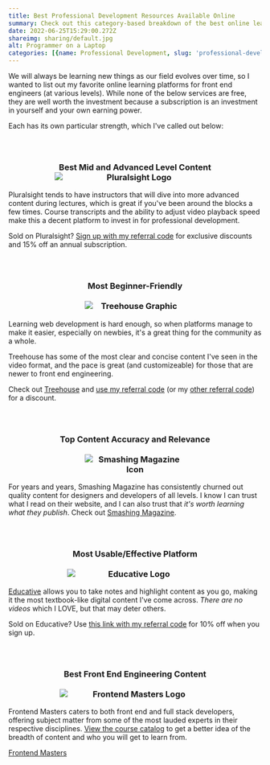 ```yaml
---
title: Best Professional Development Resources Available Online
summary: Check out this category-based breakdown of the best online learning resources for front end engineers of all levels.
date: 2022-06-25T15:29:00.272Z
shareimg: sharing/default.jpg
alt: Programmer on a Laptop
categories: [{name: Professional Development, slug: 'professional-development'}]
---
```


<p className="drop-cap">We will always be learning new things as our field evolves over time, so I wanted to list out my favorite online learning platforms for front end engineers (at various levels). While none of the below services are free, they are well worth the investment because a subscription is an investment in yourself and your own earning power.</p>
<p>Each has its own particular strength, which I've called out below: </p>

<div className="row" style="justifyContent: center; width: 100%">

<div className="col-12 col-md-9" style="margin: 1.5rem auto">
<br/>
<h3 style="text-align: center">Best Mid and Advanced Level Content<br/><img style="display: block; max-width: 320px; margin: 0 auto;" src="https://www.pluralsight.com/content/pluralsight/en/newsroom/brand-assets/jcr:content/main/generic_block/parsys/columns_108996112/column-parsys-1/flex_block/parsys/flex_card_copy_copy_222784545/image-res.img.568d2540-2732-471d-ada5-c062bc76a70a.jpg" alt="Pluralsight Logo" /></h3>
<p>Pluralsight tends to have instructors that will dive into more advanced content during lectures, which is great if you've been around the blocks a few times. Course transcripts and the ability to adjust video playback speed make this a decent platform to invest in for professional development.</p>
<p>Sold on Pluralsight? <a href="http://referral.pluralsight.com/mQqqCDx" target="_blank">Sign up with my referral code</a> for exclusive discounts and 15% off an annual subscription.</p>
<!-- <p>Visit <a href="https://www.pluralsight.com/product/skills" target="_blank">Pluralsight</a></p> -->
</div>

<div className="col-12 col-md-9" style="margin: 1.5rem auto">
<br/>
<h3 style="text-align: center">Most Beginner-Friendly<br /><br /><img style="display: block; max-width: 200px; margin: 0 auto;" src="https://static.teamtreehouse.com/assets/content/referral-badge-grn.png" alt="Treehouse Graphic" /></h3>
<p>Learning web development is hard enough, so when platforms manage to make it easier, especially on newbies, it's a great thing for the community as a whole.</p>
<p>Treehouse has some of the most clear and concise content I've seen in the video format, and the pace is great (and customizeable) for those that are newer to front end engineering.</p>
<p>Check out <a href="https://teamtreehouse.com" target="_blank">Treehouse</a> and <a href="http://referrals.trhou.se/cristinoconnor" target="_blank">use my referral code</a> (or my <a href="http://referrals.trhou.se/cnocon" target="_blank">other referral code</a>) for a discount.</p>
</div>

<div className="col-12 col-md-9" style="margin: 1.5rem auto">
<br/>
<h3 style="text-align: center">Top Content Accuracy and Relevance<br /><br /><img style="display: block; max-width: 200px; margin: 0 auto;" src="https://images-wixmp-ed30a86b8c4ca887773594c2.wixmp.com/i/885b79af-1e15-4adc-b4dd-2d0bceb483a8/d2fpf5l-c6405ac8-acf5-4b33-92f8-df14fbe5696a.png"  alt="Smashing Magazine Icon" /></h3>
<p>For years and years, Smashing Magazine has consistently churned out quality content for designers and developers of all levels. I know I can trust what I read on their website, and I can also trust that <em>it's worth learning what they publish</em>. Check out <a href="https://www.smashingmagazine.com/" target="_blank">Smashing Magazine</a>.</p>
</div>

<div className="col-12 col-md-9" style="margin: 1.5rem auto">
<br/>
<h3 style="text-align: center">Most Usable/Effective Platform<br /><br /><img style="display: block; max-width: 270px; margin: 0 auto;" src="https://lever-client-logos.s3.us-west-2.amazonaws.com/e786499b-d5ed-4cb6-b0b7-5bdf4b0e8ec1-1632949955053.png" alt="Educative Logo"  /></h3>
<p><a href="https://educative.io" target="_blank">Educative</a> allows you to take notes and highlight content as you go, making it the most textbook-like digital content I've come across. <em>There are no videos</em> which I LOVE, but that may deter others.</p>
<p>Sold on Educative? Use <a href="https://educative.io/signup?referralCode=her-B8GlMMWvqJo" target="_blank">this link with my referral code</a> for 10% off when you sign up.</p>
</div>

<div className="col-12 col-md-9" style="margin: 1.5rem auto">
<br/>
<h3 style="text-align: center">Best Front End Engineering Content<br /><br /><img style="display: block; max-width: 300px; margin: 0 auto;" src="https://frontendmasters.github.io/bootcamp/static/FrontendMastersLogo-f72cae0c73fecbb6beecea606d8fabd3-a040c.png" alt="Frontend Masters Logo"/></h3>
<p>Frontend Masters caters to both front end and full stack developers, offering subject matter from some of the most lauded experts in their respective disciplines. <a href="https://frontendmasters.com/courses/">View the course catalog</a> to get a better idea of the breadth of content and who you will get to learn from.</p>
<p><a href="https://frontendmasters.com/" target="_blank">Frontend Masters</a></p>
</div>